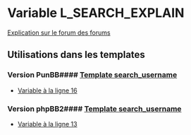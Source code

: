 # Variable L_SEARCH_EXPLAIN
[Explication sur le forum des forums](http://forum.forumactif.com/t294113-listing-des-variables#L_SEARCH_EXPLAIN)
## Utilisations dans les templates
### Version PunBB#### [Template search_username](punbb/search_username.md)
* [Variable à la ligne 16](../punbb/search_username.tpl#L16)
### Version phpBB2#### [Template search_username](subsilver/search_username.md)
* [Variable à la ligne 13](../subsilver/search_username.tpl#L13)